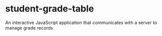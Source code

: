 # student-grade-table
An interactive JavaScript application that communicates with a server to manage grade records 
